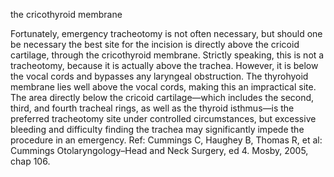 the cricothyroid membrane

Fortunately, emergency tracheotomy is not often necessary, but should one be necessary the best site for the incision is directly above the cricoid cartilage, through the cricothyroid membrane. Strictly speaking, this is not a tracheotomy, because it is actually above the trachea. However, it is below the vocal cords and bypasses any laryngeal obstruction. The thyrohyoid membrane lies well above the vocal cords, making this an impractical site. The area directly below the cricoid cartilage—which includes the second, third, and fourth tracheal rings, as well as the thyroid isthmus—is the preferred tracheotomy site under controlled circumstances, but excessive bleeding and difficulty finding the trachea may significantly impede the procedure in an emergency.
Ref: Cummings C, Haughey B, Thomas R, et al: Cummings Otolaryngology–Head and Neck Surgery, ed 4. Mosby, 2005, chap 106.